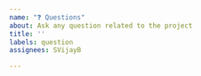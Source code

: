 ```yaml
---
name: "❓ Questions"
about: Ask any question related to the project
title: ''
labels: question
assignees: SVijayB

---
```


<!-- ⚠️⚠️ Do Not Delete These Comments. ⚠️⚠️ -->
<!-- Read our Rules of Conduct: https://github.com/SVijayB/JavaSpace/blob/master/.github/CODE_OF_CONDUCT.md -->
<!-- Please search existing issues to avoid creating duplicates. -->
<!--- Provide a general summary of your question in the Title above -->

<!-- Ask any question related to the project. -->



<!-- Before submitting, click on the preview tab to check your work so far-->
